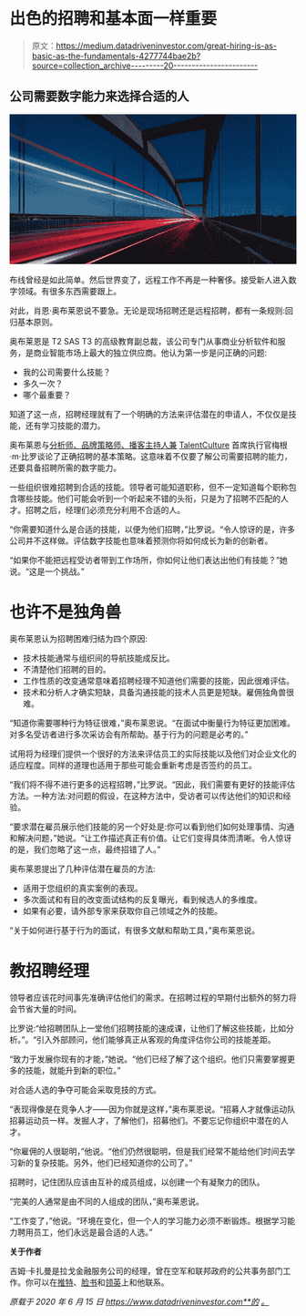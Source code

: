 # 出色的招聘和基本面一样重要

> 原文：<https://medium.datadriveninvestor.com/great-hiring-is-as-basic-as-the-fundamentals-4277744bae2b?source=collection_archive---------20----------------------->

## 公司需要数字能力来选择合适的人

![](img/bd8f4fba8a14ce9eed662e1b8f49a069.png)

布线曾经是如此简单。然后世界变了，远程工作不再是一种奢侈。接受新人进入数字领域。有很多东西需要跟上。

对此，肖恩·奥布莱恩说不要急。无论是现场招聘还是远程招聘，都有一条规则:回归基本原则。

奥布莱恩是 T2 SAS T3 的高级教育副总裁，该公司专门从事商业分析软件和服务，是商业智能市场上最大的独立供应商。他认为第一步是问正确的问题:

*   我的公司需要什么技能？
*   多久一次？
*   哪个最重要？

知道了这一点，招聘经理就有了一个明确的方法来评估潜在的申请人，不仅仅是技能，还有学习技能的潜力。

奥布莱恩与[分析师、品牌策略师、播客主持人兼](https://twitter.com/MeghanMBiro) [TalentCulture](https://twitter.com/TalentCulture) 首席执行官梅根·m·比罗谈论了正确招聘的基本策略。这意味着不仅要了解公司需要招聘的能力，还要具备招聘所需的数字能力。

一些组织很难招聘到合适的技能。领导者可能知道职称，但不一定知道每个职称包含哪些技能。他们可能会听到一个听起来不错的头衔，只是为了招聘不匹配的人才。招聘之后，经理们必须充分利用不合适的人。

“你需要知道什么是合适的技能，以便为他们招聘，”比罗说。“令人惊讶的是，许多公司并不这样做。评估数字技能也意味着预测你将如何成长为新的创新者。

“如果你不能把远程受访者带到工作场所，你如何让他们表达出他们有技能？”她说。“这是一个挑战。”

# 也许不是独角兽

奥布莱恩认为招聘困难归结为四个原因:

*   技术技能通常与组织间的导航技能成反比。
*   不清楚他们招聘的目的。
*   工作性质的改变通常意味着招聘经理不知道他们需要的技能，因此很难评估。
*   技术和分析人才确实短缺，具备沟通技能的技术人员更是短缺。雇佣独角兽很难。

“知道你需要哪种行为特征很难，”奥布莱恩说。“在面试中衡量行为特征更加困难。对多名受访者进行多次采访会有所帮助。基于行为的问题是必考的。”

试用将为经理们提供一个很好的方法来评估员工的实际技能以及他们对企业文化的适应程度。同样的道理也适用于那些可能会重新考虑是否签约的员工。

“我们将不得不进行更多的远程招聘，”比罗说。“因此，我们需要有更好的技能评估方法。一种方法:对问题的假设，在这种方法中，受访者可以传达他们的知识和经验。

“要求潜在雇员展示他们技能的另一个好处是:你可以看到他们如何处理事情、沟通和解决问题，”她说。“让工作描述真正有价值。让它们变得具体而清晰。令人惊讶的是，我们忽略了这一点，最终招错了人。”

奥布莱恩提出了几种评估潜在雇员的方法:

*   适用于您组织的真实案例的表现。
*   多次面试和有目的改变面试结构的反复曝光，看到候选人的多维度。
*   如果有必要，请外部专家来获取你自己领域之外的技能。

“关于如何进行基于行为的面试，有很多文献和帮助工具，”奥布莱恩说。

# 教招聘经理

领导者应该花时间事先准确评估他们的需求。在招聘过程的早期付出额外的努力将会节省大量的时间。

比罗说:“给招聘团队上一堂他们招聘技能的速成课，让他们了解这些技能，比如分析。”。“引入外部顾问，他们能够真正从客观的角度评估你公司的技能差距。

“致力于发展你现有的才能，”她说。“他们已经了解了这个组织。他们只需要掌握更多的技能，就能升到新的职位。”

对合适人选的争夺可能会采取竞技的方式。

“表现得像是在竞争人才——因为你就是这样，”奥布莱恩说。“招募人才就像运动队招募运动员一样。发掘人才，了解他们，招募他们。不要忘记你组织中潜在的人才。

“你雇佣的人很聪明，”他说。“他们仍然很聪明，但是我们经常不能给他们时间去学习新的复杂技能。另外，他们已经知道你的公司了。”

招聘时，记住团队应该由互补的成员组成，以创建一个有凝聚力的团队。

“完美的人通常是由不同的人组成的团队，”奥布莱恩说。

“工作变了，”他说。“环境在变化，但一个人的学习能力必须不断锻炼。根据学习能力聘用员工，他们永远是最合适的人选。”

**关于作者**

吉姆·卡扎曼是拉戈金融服务公司的经理，曾在空军和联邦政府的公共事务部门工作。你可以在[推特](https://twitter.com/JKatzaman)、[脸书](https://www.facebook.com/jim.katzaman)和[领英](https://www.linkedin.com/in/jim-katzaman-33641b21/)上和他联系。

*原载于 2020 年 6 月 15 日 https://www.datadriveninvestor.com**的* [*。*](https://www.datadriveninvestor.com/2020/06/15/great-hiring-is-as-basic-as-the-fundamentals/)